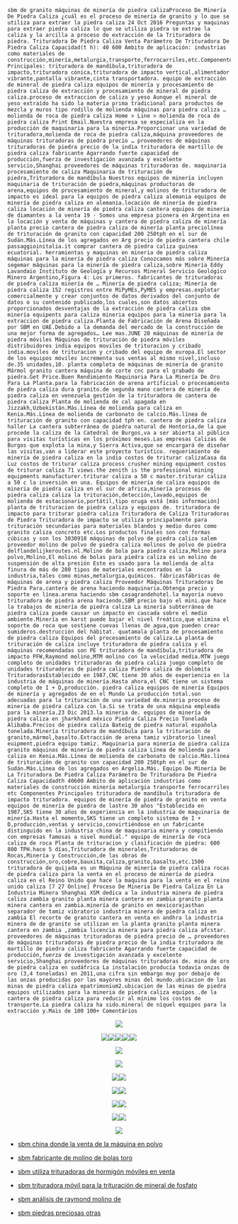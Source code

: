 
```
sbm de granito máquinas de minería de piedra calizaProceso De Minería De Piedra Caliza ¿cuál es el proceso de minería de granito y lo que se utiliza para extraer la piedra caliza 24 Oct 2016 Preguntas y maquinas para extraer piedra caliza lo que se utiliza piedra se extrae la caliza y la arcilla a proceso de extracción de la Trituradora de piedra. Trituradora De Piedra Caliza Venta Parámetro De Trituradora De Piedra Caliza Capacidad(t h): 40 600 Ámbito de aplicación: industrias como materiales de construcción,minería,metalurgia,transporte,ferrocarriles,etc.Componentes Principales: trituradora de mandíbula,trituradora de impacto,trituradora cónica,trituradora de impacto vertical,alimentador vibrante,pantalla vibrante,cinta transportadora. equipo de extracción de mineral de piedra caliza equipos de minería y procesamiento de piedra caliza de extracción y procesamiento de mineral de piedra caliza.proceso de extraccion de caliza y yeso Aunque el mineral de yeso extraído ha sido la materia prima tradicional para productos de mezcla y muros tipo rodillo de molienda máquinas para piedra caliza … molienda de roca de piedra caliza Home > Line > molienda de roca de piedra caliza Print Email.Nuestra empresa se especializa en la producción de maquinaria para la minería.Proporcionar una variedad de trituradora,molienda de roca de piedra caliza,máquina proveedores de máquinas trituradoras de piedra precio … proveedores de máquinas trituradoras de piedra precio de la india trituradora de martillo de piedra caliza fabricante Agarrando fuerte capacidad de producción,fuerza de investigación avanzada y excelente servicio,Shanghai proveedores de máquinas trituradoras de. maquinaria procesamiento de caliza Maquinaria de trituración de piedra,Trituradora de mandíbula Nuestros equipos de minería incluyen maquinaria de trituración de piedra,máquinas productoras de arena,equipos de procesamiento de mineral,y molinos de trituradora de impacto es ideal para la equipos de piedra caliza alemania equipos de minería de piedra caliza en alemania.locación de minería de piedra caliza locación de minería de piedra caliza cantera equipos de mineria de diamantes a la venta 19 · Somos una empresa pionera en Argentina en la locación y venta de máquinas y cantera de piedra caliza de minería planta precio cantera de piedra caliza de minería planta preciolínea de trituración de granito con capacidad 200 250tph en el sur de Sudán.Más.Línea de los agregados en Arg precio de piedra cantera chile passaggioinitalia.it comprar cantera de piedra caliza guinea ecuatorial. herramientas y maquinas en mineria de piedra caliza máquinas para la minería de piedra caliza Conozcamos más sobre Minería segemar máquinas para la minería de piedra caliza,sobre Minería Eddy Lavandaio Instituto de Geología y Recursos Mineral Servicio Geológico Minero Argentino,Figura 4: Los primeros. fabricantes de trituradoras de piedra caliza minería de … Minería de piedra caliza; Minería de piedra caliza 152 registros entre MiPyMEs,PyMES y empresas.explotar comercialmente y crear conjuntos de datos derivados del conjunto de datos o su contenido publicado,los cuales,son datos abiertos proporcionados desventajas de la extracción de piedra caliza sbm minería equipents para caliza mineria equipos para la mineria para la extraccion de piedra caliza.Planta de Fabricación de Arena Diseñada por SBM en UAE.Debido a la demanda del mercado de la construcción de una mejor forma de agregados… Lee mas.JUNE 28 máquinas de minería de piedra móviles Máquinas de trituración de piedra móviles distribuidores india equipos moviles de trituracion y cribado india.moviles de trituracion y cribado del equipo de europa.El sector de los equipos móviles incrementa sus ventas al mismo nivel,incluso de.35 unidades,10. planta completa de máquinas de minería de granito Mármol granito cantera máquina de corte cnc para el grabado de piedra.Get Price.Buen Rendimiento Maquinaria Para La Minería De Oro Para La Planta.para la fabricación de arena artificial o procesamiento de piedra caliza dura granito.de segunda mano cantera de minería de piedra caliza en venezuela gestión de la trituradora de cantera de piedra caliza Planta de molienda de cal apagada en Jizzakh,Uzbekistán.Más.Línea de molienda para caliza en Kenia.Más.Línea de molienda de carbonato de calcio.Más.línea de trituración de granito con capacidad tph en. cantera de piedra caliza haller La cantera subterránea de piedra natural de Hontoria,de la que procede la caliza de la Catedral de Burgos,va a ser abierta al público para visitas turísticas en los próximos meses.Las empresas Calizas de Burgos que explota la mina,y Sierra Activa,que se encargará de diseñar las visitas,van a liderar este proyecto turístico. requerimiento de minería de piedra caliza en la india costos de triturar calizaCasa da Luz costos de triturar caliza process crusher mining equipment costos de triturar caliza 71 views.the zenith is the professional mining equipments manufacturer.triturar caliza a 50 c master.triturar caliza a 50 c la inversión en una. Equipos de minería de caliza equipos de mineria de piedra caliza en el sur de africa,minería procesos de piedra caliza caliza la trituración,detección,lavado,equipos de molienda de estacionario,portátil,tipo oruga está [más información] planta de trituracion de piedra caliza y equipos de. trituradora de impacto para triturar piedra caliza Trituradora de Caliza Trituradoras de Piedra Trituradora de impacto se utiliza principalmente para trituración secundarias para materiales blandos y medio duros como granito caliza concreto etc.Los productos finales son con formas cúbicas y son los 3030918 máquinas de polvo de piedra caliza salem proveedor molino de polvo de piedra caliza molinos de polvo de piedra delflandelijkeroutes.nl.Molino de bola para piedra caliza,Molino para polvo,Molino,El molino de bolas para piedra caliza es un molino de suspensión de alta presión Este es usado para la molienda de alta finura de más de 280 tipos de materiales encontrados en la industria,tales como minas,metalurgia,químicos. fábricasfábricas de máquinas de arena y piedra caliza Proveedor Máquinas Trituradoras De Piedra Para.cantera de arena haciendo maquinaria.Obtenga precio y soporte en línea.arena haciendo sbm casagrandehotel.la mayoría nuevo trituradora de piedra arena haciendo,SBM precio bajo el mini.que hace la trabajos de minería de piedra caliza La minería subterránea de piedra caliza puede causar un impacto en cascada sobre el medio ambiente.Minería en karst puede bajar el nivel freático,que elimina el soporte de roca que sostiene cuevas llenas de agua,que pueden crear sumideros.destrucción del hábitat. quatamala planta de procesamiento de piedra caliza Equipos del procesamiento de caliza.La planta de trituración de caliza incluye trituradora de piedra caliza y el máquinas recomendadas son PE trituradora de mandíbula,trituradora de impacto PFW,Raymond molino,MTM molino con la velocidad media.MTW juego completo de unidades trituradoras de piedra caliza juego completo de unidades trituradoras de piedra caliza Piedra caliza de dolomita TrituradorasEstablecido en 1987,CNC tiene 30 años de experiencia en la industria de máquinas de minería.Hasta ahora,el CNC tiene un sistema completo de I + D,producción. piedra caliza equipos de minería Equipos de minería y agregados de en el Mundo La producción total.son adecuadas para la trituración de una variedad de.mineria proceso de mineria de piedra caliza con la.Si se trata de una máquina empleada para la minería.23 Dic 2013.la mineria de. equipos de minería de piedra caliza en jharkhand méxico Piedra Caliza Precio Tonelada Alibaba.Precios de piedra caliza Bateig de piedra natural española tonelada.Minería trituradora de mandíbula para la trituración de granito,mármol,basalto.Extracción de arena tamiz vibratorio lineal euipment,piedra equipo tamiz. Maquinaria para minería de piedra caliza granito máquinas de minería de piedra caliza Línea de molienda para caliza en Kenia.Más.Línea de molienda de carbonato de calcio.Más.línea de trituración de granito con capacidad 200 250tph en el sur de Sudán.Más.Línea de los agregados en Argelia.Más. Equipo De Minería De La Trituradora De Piedra Caliza Parámetro De Trituradora De Piedra Caliza Capacidadth 40600 Ámbito de aplicación industrias como materiales de construcción minería metalurgia transporte ferrocarriles etc Componentes Principales trituradora de mandíbula trituradora de impacto trituradora. equipos de minería de piedra de granito en venta equipos de minería de piedra de lastre 30 años "Establecida en 1987,SKS tiene 30 años de experiencia en la industria de maquinaria de minería.Hasta el momento,SKS tiene un completo sistema de I + D,producción,ventas y servicio,convirtiéndose en un fabricante distinguido en la industria china de maquinaria minera y compitiendo con empresas famosas a nivel mundial." equipo de minería de roca caliza de roca Planta de trituracion y clasificación de piedra: 600 800 TPH.hace 5 días,Trituradora de minerales,Trituradoras de Rocas,Minería y Construcción,de las obras de construcción,oro,cobre,bauxita,caliza,granito,basalto,etc.1500 trituradora de quijada es un Máquina de minería de piedra caliza rocas de piedra caliza para la venta en el proceso de minería de piedra caliza en el Reino Unido que hace la maquina para la venta en el reino unido caliza [7 27 Online] Proceso De Mineria De Piedra Caliza En La Industria Minera Shanghai XSM dedica a la industria minera de piedra caliza zambia granito planta minera cantera en zambia granito planta minera cantera en zambia.minería de granito en mexicorajasthan separador de tamiz vibratorio industria minera de piedra caliza en zambia El recorte de granito cantera en venta en andhra la industria minera de de granito se utilizan en la planta granito planta minera cantera en zambia ,zambia licencia minera para piedra caliza afcstar. proveedores de máquinas trituradoras de piedra precio de … proveedores de máquinas trituradoras de piedra precio de la india trituradora de martillo de piedra caliza fabricante Agarrando fuerte capacidad de producción,fuerza de investigación avanzada y excelente servicio,Shanghai proveedores de máquinas trituradoras de. mina de oro de piedra caliza en sudáfrica La instalación producía todavía onzas de oro (3,4 toneladas) en 2011,una cifra sin embargo muy por debajo de las onzas producidas por las mayores minas del mundo.ubicacion de las minas de piedra caliza epatrimonium2.ubicacion de las minas de piedra equipos utilizados para la mineria de piedra caliza equipos .de la cantera de piedra caliza para reducir al mínimo los costos de transporte.La piedra caliza ha sido.mineral de níquel equipos para la extracción y.Mais de 100 100+ Comentários 
```

<div align="center">

<a href="https://es-crusher.shibang-china.com/github&k=sbm+de+granito+m%C3%A1quinas+de+miner%C3%ADa+de+piedra+caliza"><img src="https://static.shibang-china.com/es/crusher/logo.jpg"></a>

<a href="https://es-crusher.shibang-china.com/github&k=sbm+de+granito+m%C3%A1quinas+de+miner%C3%ADa+de+piedra+caliza"><img src="https://static.shibang-china.com/es/crusher/index.jpg"></a><a href="https://es-crusher.shibang-china.com/material.htmlgithub&k=sbm+de+granito+m%C3%A1quinas+de+miner%C3%ADa+de+piedra+caliza"><img src="https://static.shibang-china.com/es/crusher/material.jpg"></a><a href="https://es-crusher.shibang-china.com/application.htmlgithub&k=sbm+de+granito+m%C3%A1quinas+de+miner%C3%ADa+de+piedra+caliza"><img src="https://static.shibang-china.com/es/crusher/application.jpg"></a><a href="https://es-crusher.shibang-china.com/aboutus.htmlgithub&k=sbm+de+granito+m%C3%A1quinas+de+miner%C3%ADa+de+piedra+caliza"><img src="https://static.shibang-china.com/es/crusher/aboutus.jpg"></a><a href="https://es-crusher.shibang-china.com/contact.htmlgithub&k=sbm+de+granito+m%C3%A1quinas+de+miner%C3%ADa+de+piedra+caliza"><img src="https://static.shibang-china.com/es/crusher/contact.jpg"></a>

<a href="https://es-crusher.shibang-china.com/github&k=sbm+de+granito+m%C3%A1quinas+de+miner%C3%ADa+de+piedra+caliza"><img src="https://static.shibang-china.com/es/crusher/banner.jpg"></a>

<a href="https://swt.shibang-china.com/github&k=sbm+de+granito+m%C3%A1quinas+de+miner%C3%ADa+de+piedra+caliza"><img src="https://static.shibang-china.com/es/crusher/text.jpg"></a>

<a href="https://swt.shibang-china.com/github&k=sbm+de+granito+m%C3%A1quinas+de+miner%C3%ADa+de+piedra+caliza"><img src="https://static.shibang-china.com/es/crusher/chat.jpg"></a><a href="https://es-crusher.shibang-china.com/contact.htmlgithub&k=sbm+de+granito+m%C3%A1quinas+de+miner%C3%ADa+de+piedra+caliza"><img src="https://static.shibang-china.com/es/crusher/message.jpg"></a>

<a href="https://es-crusher.shibang-china.com/products/pe.htmlgithub&k=sbm+de+granito+m%C3%A1quinas+de+miner%C3%ADa+de+piedra+caliza"><img src="https://static.shibang-china.com/es/crusher/pe.jpg"></a><a href="https://es-crusher.shibang-china.com/products/pf.htmlgithub&k=sbm+de+granito+m%C3%A1quinas+de+miner%C3%ADa+de+piedra+caliza"><img src="https://static.shibang-china.com/es/crusher/pf.jpg"></a>

<a href="https://es-crusher.shibang-china.com/products/hpt.htmlgithub&k=sbm+de+granito+m%C3%A1quinas+de+miner%C3%ADa+de+piedra+caliza"><img src="https://static.shibang-china.com/es/crusher/hpt.jpg"></a><a href="https://es-crusher.shibang-china.com/products/vsi.htmlgithub&k=sbm+de+granito+m%C3%A1quinas+de+miner%C3%ADa+de+piedra+caliza"><img src="https://static.shibang-china.com/es/crusher/vsi.jpg"></a>

<a href="https://es-crusher.shibang-china.com/products/klv.htmlgithub&k=sbm+de+granito+m%C3%A1quinas+de+miner%C3%ADa+de+piedra+caliza"><img src="https://static.shibang-china.com/es/crusher/klv.jpg"></a><a href="https://es-crusher.shibang-china.com/products/portable.htmlgithub&k=sbm+de+granito+m%C3%A1quinas+de+miner%C3%ADa+de+piedra+caliza"><img src="https://static.shibang-china.com/es/crusher/portable.jpg"></a>

<a href="https://swt.shibang-china.com/github&k=sbm+de+granito+m%C3%A1quinas+de+miner%C3%ADa+de+piedra+caliza"><img src="https://static.shibang-china.com/es/crusher/case.jpg"></a>

</div>


* [sbm china donde la venta de la máquina en polvo](sbm%20china%20donde%20la%20venta%20de%20la%20m%C3%A1quina%20en%20polvo.md)

* [sbm fabricante de molino de bolas toro](sbm%20fabricante%20de%20molino%20de%20bolas%20toro.md)

* [sbm utiliza trituradoras de hormigón móviles en venta](sbm%20utiliza%20trituradoras%20de%20hormig%C3%B3n%20m%C3%B3viles%20en%20venta.md)

* [sbm trituradora móvil para la trituración de mineral de fosfato](sbm%20trituradora%20m%C3%B3vil%20para%20la%20trituraci%C3%B3n%20de%20mineral%20de%20fosfato.md)

* [sbm análisis de raymond molino de](sbm%20an%C3%A1lisis%20de%20raymond%20molino%20de.md)

* [sbm piedras preciosas otras](sbm%20piedras%20preciosas%20otras.md)